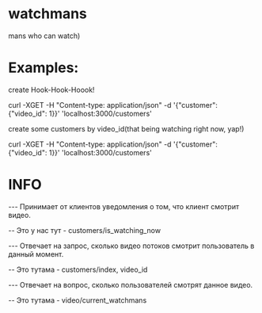 # watchmans
mans who can watch)

# Examples:

create Hook-Hook-Hoook!

curl -XGET -H "Content-type: application/json" -d '{"customer": {"video_id": 1}}' 'localhost:3000/customers'

create some customers by video_id(that being watching right now, yap!) 

curl -XGET -H "Content-type: application/json" -d '{"customer": {"video_id": 1}}' 'localhost:3000/customers'

# INFO

 --- Принимает от клиентов уведомления о том, что клиент смотрит видео.

  -- Это у нас тут - customers/is_watching_now

 --- Отвечает на запрос, сколько видео потоков смотрит пользователь в данный момент.

  -- Это тутама - customers/index, video_id

 --- Отвечает на вопрос, сколько пользователей смотрят данное видео.  
 
  -- Это тутама - video/current_watchmans